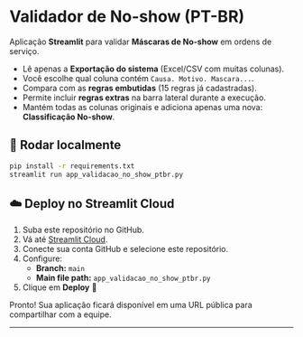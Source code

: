# Validador de No-show (PT-BR)

Aplicação **Streamlit** para validar **Máscaras de No-show** em ordens de serviço.

- Lê apenas a **Exportação do sistema** (Excel/CSV com muitas colunas).
- Você escolhe qual coluna contém `Causa. Motivo. Mascara...`.
- Compara com as **regras embutidas** (15 regras já cadastradas).
- Permite incluir **regras extras** na barra lateral durante a execução.
- Mantém todas as colunas originais e adiciona apenas uma nova: **Classificação No-show**.

## 🚀 Rodar localmente

```bash
pip install -r requirements.txt
streamlit run app_validacao_no_show_ptbr.py
```

## ☁️ Deploy no Streamlit Cloud

1. Suba este repositório no GitHub.
2. Vá até [Streamlit Cloud](https://share.streamlit.io).
3. Conecte sua conta GitHub e selecione este repositório.
4. Configure:
   - **Branch:** `main`
   - **Main file path:** `app_validacao_no_show_ptbr.py`
5. Clique em **Deploy** 🚀

Pronto! Sua aplicação ficará disponível em uma URL pública para compartilhar com a equipe.

---
